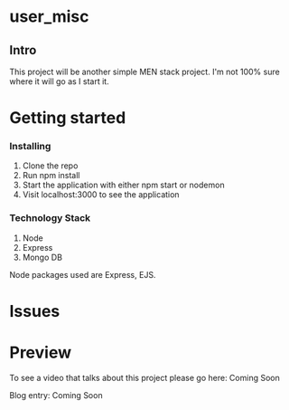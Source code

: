 # user_misc
## Intro

This project will be another simple MEN stack project. I'm not 100% sure where it will go as I start it. 



# Getting started
### Installing 

1. Clone the repo
2. Run npm install
3. Start the application with either npm start or nodemon
4. Visit localhost:3000 to see the application

### Technology Stack

1. Node
2. Express
3. Mongo DB

Node packages used are Express, EJS. 

# Issues


# Preview

To see a video that talks about this project please go here: Coming Soon

Blog entry: Coming Soon